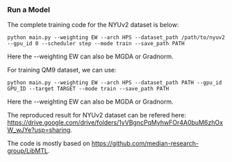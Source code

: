 ### Run a Model

The complete training code for the NYUv2 dataset is below:

```shell
python main.py --weighting EW --arch HPS --dataset_path /path/to/nyuv2 --gpu_id 0 --scheduler step --mode train --save_path PATH
```

Here the --weighting EW can also be MGDA or Gradnorm.

For training QM9 dataset, we can use:


```shell
python main.py --weighting EW --arch HPS --dataset_path PATH --gpu_id GPU_ID --target TARGET --mode train --save_path PATH
```
Here the --weighting EW can also be MGDA or Gradnorm.

The reproduced result for NYUv2 dataset can be refered here: https://drive.google.com/drive/folders/1yVBgncPqMyhwFOr4A0buM6zhOxW_wJYe?usp=sharing.

The code is mostly based on https://github.com/median-research-group/LibMTL.
